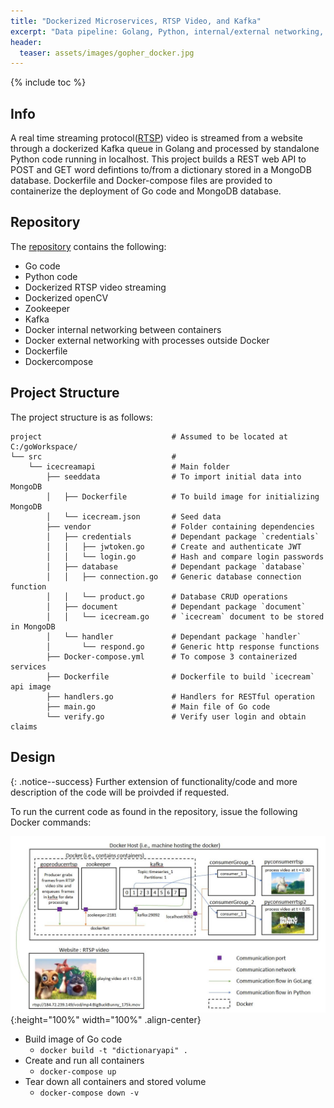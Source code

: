 ```yaml
---
title: "Dockerized Microservices, RTSP Video, and Kafka"
excerpt: "Data pipeline: Golang, Python, internal/external networking, zookeeper"
header:
  teaser: assets/images/gopher_docker.jpg
---
```


{% include toc %}

## Info

A real time streaming protocol([RTSP](https://en.wikipedia.org/wiki/Real_Time_Streaming_Protocol)) video is streamed from a website through a dockerized Kafka queue in Golang and processed by standalone Python code running in localhost.  This project builds a REST web API to POST and GET word defintions to/from a dictionary stored in a MongoDB database. Dockerfile and Docker-compose files are provided to containerize the deployment of Go code and MongoDB database.

## Repository

The [repository](https://github.com/Adaickalavan/DataPipeline) contains the following:

+ Go code
+ Python code
+ Dockerized RTSP video streaming
+ Dockerized openCV
+ Zookeeper
+ Kafka
+ Docker internal networking between containers
+ Docker external networking with processes outside Docker
+ Dockerfile
+ Dockercompose

## Project Structure

The project structure is as follows:

```text
project                             # Assumed to be located at C:/goWorkspace/
└── src                             #
    └── icecreamapi                 # Main folder
        ├── seeddata                # To import initial data into MongoDB
        │   ├── Dockerfile          # To build image for initializing MongoDB
        │   └── icecream.json       # Seed data
        ├── vendor                  # Folder containing dependencies
        │   ├── credentials         # Dependant package `credentials`  
        │   │   ├── jwtoken.go      # Create and authenticate JWT
        │   │   └── login.go        # Hash and compare login passwords
        │   ├── database            # Dependant package `database`  
        │   │   ├── connection.go   # Generic database connection function
        │   │   └── product.go      # Database CRUD operations
        │   ├── document            # Dependant package `document`  
        │   │   └── icecream.go     # `icecream` document to be stored in MongoDB
        │   └── handler             # Dependant package `handler`  
        │       └── respond.go      # Generic http response functions
        ├── Docker-compose.yml      # To compose 3 containerized services
        ├── Dockerfile              # Dockerfile to build `icecream` api image
        ├── handlers.go             # Handlers for RESTful operation
        ├── main.go                 # Main file of Go code
        └── verify.go               # Verify user login and obtain claims
```

## Design

{: .notice--success}
Further extension of functionality/code and more description of the code will be proivded if requested.

To run the current code as found in the repository, issue the following Docker commands:

![pipeline](/assets/images/pipeline_01.jpg){:height="100%" width="100%" .align-center}


+ Build image of Go code
  + `docker build -t "dictionaryapi" .`
+ Create and run all containers
  + `docker-compose up`
+ Tear down all containers and stored volume
  + `docker-compose down -v`


